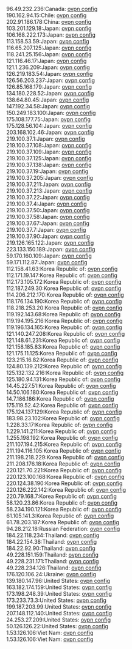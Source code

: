 96.49.232.236:Canada: [ovpn config](vpn/96_49_232_236.ovpn)  
190.162.94.15:Chile: [ovpn config](vpn/190_162_94_15.ovpn)  
202.91.186.178:China: [ovpn config](vpn/202_91_186_178.ovpn)  
103.201.129.18:Japan: [ovpn config](vpn/103_201_129_18.ovpn)  
106.168.222.173:Japan: [ovpn config](vpn/106_168_222_173.ovpn)  
113.158.53.59:Japan: [ovpn config](vpn/113_158_53_59.ovpn)  
116.65.207.125:Japan: [ovpn config](vpn/116_65_207_125.ovpn)  
118.241.25.156:Japan: [ovpn config](vpn/118_241_25_156.ovpn)  
121.116.46.17:Japan: [ovpn config](vpn/121_116_46_17.ovpn)  
121.1.236.209:Japan: [ovpn config](vpn/121_1_236_209.ovpn)  
126.219.183.54:Japan: [ovpn config](vpn/126_219_183_54.ovpn)  
126.56.203.237:Japan: [ovpn config](vpn/126_56_203_237.ovpn)  
126.85.168.179:Japan: [ovpn config](vpn/126_85_168_179.ovpn)  
134.180.228.52:Japan: [ovpn config](vpn/134_180_228_52.ovpn)  
138.64.80.45:Japan: [ovpn config](vpn/138_64_80_45.ovpn)  
147.192.34.58:Japan: [ovpn config](vpn/147_192_34_58.ovpn)  
150.249.183.100:Japan: [ovpn config](vpn/150_249_183_100.ovpn)  
175.108.177.75:Japan: [ovpn config](vpn/175_108_177_75.ovpn)  
175.128.56.104:Japan: [ovpn config](vpn/175_128_56_104.ovpn)  
203.168.102.46:Japan: [ovpn config](vpn/203_168_102_46.ovpn)  
219.100.37.1:Japan: [ovpn config](vpn/219_100_37_1.ovpn)  
219.100.37.108:Japan: [ovpn config](vpn/219_100_37_108.ovpn)  
219.100.37.109:Japan: [ovpn config](vpn/219_100_37_109.ovpn)  
219.100.37.125:Japan: [ovpn config](vpn/219_100_37_125.ovpn)  
219.100.37.138:Japan: [ovpn config](vpn/219_100_37_138.ovpn)  
219.100.37.19:Japan: [ovpn config](vpn/219_100_37_19.ovpn)  
219.100.37.205:Japan: [ovpn config](vpn/219_100_37_205.ovpn)  
219.100.37.211:Japan: [ovpn config](vpn/219_100_37_211.ovpn)  
219.100.37.213:Japan: [ovpn config](vpn/219_100_37_213.ovpn)  
219.100.37.22:Japan: [ovpn config](vpn/219_100_37_22.ovpn)  
219.100.37.4:Japan: [ovpn config](vpn/219_100_37_4.ovpn)  
219.100.37.50:Japan: [ovpn config](vpn/219_100_37_50.ovpn)  
219.100.37.58:Japan: [ovpn config](vpn/219_100_37_58.ovpn)  
219.100.37.67:Japan: [ovpn config](vpn/219_100_37_67.ovpn)  
219.100.37.7:Japan: [ovpn config](vpn/219_100_37_7.ovpn)  
219.100.37.90:Japan: [ovpn config](vpn/219_100_37_90.ovpn)  
219.126.165.122:Japan: [ovpn config](vpn/219_126_165_122.ovpn)  
223.133.150.189:Japan: [ovpn config](vpn/223_133_150_189.ovpn)  
59.170.160.109:Japan: [ovpn config](vpn/59_170_160_109.ovpn)  
59.171.112.87:Japan: [ovpn config](vpn/59_171_112_87.ovpn)  
112.158.41.63:Korea Republic of: [ovpn config](vpn/112_158_41_63.ovpn)  
112.171.19.147:Korea Republic of: [ovpn config](vpn/112_171_19_147.ovpn)  
112.173.105.172:Korea Republic of: [ovpn config](vpn/112_173_105_172.ovpn)  
112.187.249.30:Korea Republic of: [ovpn config](vpn/112_187_249_30.ovpn)  
114.206.212.170:Korea Republic of: [ovpn config](vpn/114_206_212_170.ovpn)  
118.176.134.190:Korea Republic of: [ovpn config](vpn/118_176_134_190.ovpn)  
118.218.253.20:Korea Republic of: [ovpn config](vpn/118_218_253_20.ovpn)  
119.192.143.68:Korea Republic of: [ovpn config](vpn/119_192_143_68.ovpn)  
119.194.195.216:Korea Republic of: [ovpn config](vpn/119_194_195_216.ovpn)  
119.196.134.165:Korea Republic of: [ovpn config](vpn/119_196_134_165.ovpn)  
121.140.247.208:Korea Republic of: [ovpn config](vpn/121_140_247_208.ovpn)  
121.148.61.231:Korea Republic of: [ovpn config](vpn/121_148_61_231.ovpn)  
121.158.185.83:Korea Republic of: [ovpn config](vpn/121_158_185_83.ovpn)  
121.175.11.125:Korea Republic of: [ovpn config](vpn/121_175_11_125.ovpn)  
123.215.16.82:Korea Republic of: [ovpn config](vpn/123_215_16_82.ovpn)  
124.80.139.212:Korea Republic of: [ovpn config](vpn/124_80_139_212.ovpn)  
125.132.132.216:Korea Republic of: [ovpn config](vpn/125_132_132_216.ovpn)  
125.180.94.131:Korea Republic of: [ovpn config](vpn/125_180_94_131.ovpn)  
14.45.227.51:Korea Republic of: [ovpn config](vpn/14_45_227_51.ovpn)  
14.50.106.180:Korea Republic of: [ovpn config](vpn/14_50_106_180.ovpn)  
14.7.186.186:Korea Republic of: [ovpn config](vpn/14_7_186_186.ovpn)  
175.119.52.42:Korea Republic of: [ovpn config](vpn/175_119_52_42.ovpn)  
175.124.137.129:Korea Republic of: [ovpn config](vpn/175_124_137_129.ovpn)  
183.98.23.102:Korea Republic of: [ovpn config](vpn/183_98_23_102.ovpn)  
1.228.33.17:Korea Republic of: [ovpn config](vpn/1_228_33_17.ovpn)  
1.229.141.211:Korea Republic of: [ovpn config](vpn/1_229_141_211.ovpn)  
1.255.198.192:Korea Republic of: [ovpn config](vpn/1_255_198_192.ovpn)  
211.107.194.215:Korea Republic of: [ovpn config](vpn/211_107_194_215.ovpn)  
211.194.116.105:Korea Republic of: [ovpn config](vpn/211_194_116_105.ovpn)  
211.198.218.229:Korea Republic of: [ovpn config](vpn/211_198_218_229.ovpn)  
211.208.176.18:Korea Republic of: [ovpn config](vpn/211_208_176_18.ovpn)  
220.121.70.221:Korea Republic of: [ovpn config](vpn/220_121_70_221.ovpn)  
220.123.100.168:Korea Republic of: [ovpn config](vpn/220_123_100_168.ovpn)  
220.124.38.190:Korea Republic of: [ovpn config](vpn/220_124_38_190.ovpn)  
220.126.222.142:Korea Republic of: [ovpn config](vpn/220_126_222_142.ovpn)  
220.79.168.7:Korea Republic of: [ovpn config](vpn/220_79_168_7.ovpn)  
58.120.23.86:Korea Republic of: [ovpn config](vpn/58_120_23_86.ovpn)  
58.234.190.121:Korea Republic of: [ovpn config](vpn/58_234_190_121.ovpn)  
61.105.141.3:Korea Republic of: [ovpn config](vpn/61_105_141_3.ovpn)  
61.78.203.187:Korea Republic of: [ovpn config](vpn/61_78_203_187.ovpn)  
94.28.212.18:Russian Federation: [ovpn config](vpn/94_28_212_18.ovpn)  
184.22.118.234:Thailand: [ovpn config](vpn/184_22_118_234.ovpn)  
184.22.154.38:Thailand: [ovpn config](vpn/184_22_154_38.ovpn)  
184.22.92.90:Thailand: [ovpn config](vpn/184_22_92_90.ovpn)  
49.228.151.159:Thailand: [ovpn config](vpn/49_228_151_159.ovpn)  
49.228.231.171:Thailand: [ovpn config](vpn/49_228_231_171.ovpn)  
49.228.234.126:Thailand: [ovpn config](vpn/49_228_234_126.ovpn)  
176.120.106.24:Ukraine: [ovpn config](vpn/176_120_106_24.ovpn)  
139.180.147.96:United States: [ovpn config](vpn/139_180_147_96.ovpn)  
163.182.174.159:United States: [ovpn config](vpn/163_182_174_159.ovpn)  
173.198.248.39:United States: [ovpn config](vpn/173_198_248_39.ovpn)  
173.233.73.3:United States: [ovpn config](vpn/173_233_73_3.ovpn)  
199.187.203.99:United States: [ovpn config](vpn/199_187_203_99.ovpn)  
207.148.112.140:United States: [ovpn config](vpn/207_148_112_140.ovpn)  
24.253.27.209:United States: [ovpn config](vpn/24_253_27_209.ovpn)  
50.126.126.22:United States: [ovpn config](vpn/50_126_126_22.ovpn)  
1.53.126.106:Viet Nam: [ovpn config](vpn/1_53_126_106.ovpn)  
1.53.126.106:Viet Nam: [ovpn config](vpn/1_53_126_106.ovpn)  
